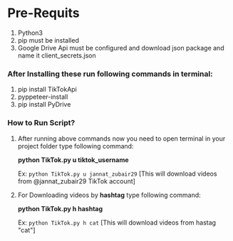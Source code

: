 # Pre-Requits
1. Python3
2. pip must be installed
3. Google Drive Api must be configured and download json package and name it client_secrets.json

### After Installing these run following commands in terminal:

1. pip install TikTokApi
2. pyppeteer-install
3. pip install PyDrive


### How to Run Script?

1. After running above commands now you need to open terminal in your project folder
   type following command:
   
   **python TikTok.py u tiktok_username**
   
   Ex:  `python TikTok.py u jannat_zubair29` 
	[This will download videos from @jannat_zubair29 TikTok account]
   
2. For Downloading videos by **hashtag** type following command:
   
   **python TikTok.py h hashtag**

   Ex: `python TikTok.py h cat`
       [This will download videos from hastag "cat"]
